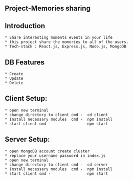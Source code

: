 ## Project-Memories sharing

## Introduction
    * Share interesting moments events in your life 
    * this project share the momeries to all of the users.
    * Tech-stack : React.js, Express.js, Node.js, MongoDB

## DB Features
    * Create
    * Update
    * Delete

## Client Setup:
    * open new terminal
    * change directory to client cmd -  cd client
    * Install necessary modules  cmd -  npm Install
    * start client cmd -                npm start

## Server Setup:
    * open MongoDB account create cluster
    * replace your username password in index.js
    * open new terminal
    * change directory to client cmd -  cd server
    * Install necessary modules  cmd -  npm Install
    * start client cmd -                npm start
